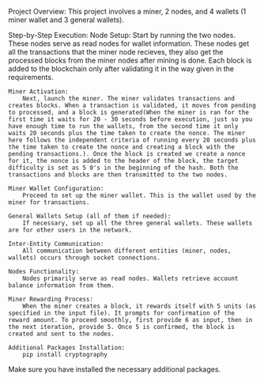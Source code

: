 Project Overview:
    This project involves a miner, 2 nodes, and 4 wallets (1 miner wallet and 3 general wallets).

Step-by-Step Execution:
    Node Setup:
        Start by running the two nodes. These nodes serve as read nodes for wallet information. These nodes get all the transactions that the miner node recieves, they also get the processed blocks from the miner nodes after mining is done. Each block is added to the blockchain only after validating it in the way given in the requirements.

    Miner Activation:
        Next, launch the miner. The miner validates transactions and creates blocks. When a transaction is validated, it moves from pending to processed, and a block is generated(When the miner is ran for the first time it waits for 20 - 30 seconds before execution, just so you have enough time to run the wallets, from the second time it only waits 20 seconds plus the time taken to create the nonce. The miner here follows the independent criteria of running every 20 seconds plus the time taken to create the nonce and creating a block with the pending transactions.). Once the block is created we create a nonce for it, the nonce is added to the header of the block, the target difficulty is set as 5 0's in the beginning of the hash. Both the transactions and blocks are then transmitted to the two nodes.
        
    Miner Wallet Configuration:
        Proceed to set up the miner wallet. This is the wallet used by the miner for transactions.

    General Wallets Setup (all of them if needed):
        If necessary, set up all the three general wallets. These wallets are for other users in the network.

    Inter-Entity Communication:
        All communication between different entities (miner, nodes, wallets) occurs through socket connections.

    Nodes Functionality:
        Nodes primarily serve as read nodes. Wallets retrieve account balance information from them.

    Miner Rewarding Process:
        When the miner creates a block, it rewards itself with 5 units (as specified in the input file). It prompts for confirmation of the reward amount. To proceed smoothly, first provide 6 as input, then in the next iteration, provide 5. Once 5 is confirmed, the block is created and sent to the nodes.
        
    Additional Packages Installation:
        pip install cryptography

Make sure you have installed the necessary additional packages.